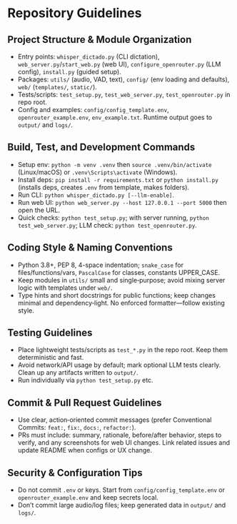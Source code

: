 # Repository Guidelines

## Project Structure & Module Organization
- Entry points: `whisper_dictado.py` (CLI dictation), `web_server.py`/`start_web.py` (web UI), `configure_openrouter.py` (LLM config), `install.py` (guided setup).
- Packages: `utils/` (audio, VAD, text), `config/` (env loading and defaults), `web/` (`templates/`, `static/`).
- Tests/scripts: `test_setup.py`, `test_web_server.py`, `test_openrouter.py` in repo root.
- Config and examples: `config/config_template.env`, `openrouter_example.env`, `env_example.txt`. Runtime output goes to `output/` and `logs/`.

## Build, Test, and Development Commands
- Setup env: `python -m venv .venv` then `source .venv/bin/activate` (Linux/macOS) or `.venv\Scripts\activate` (Windows).
- Install deps: `pip install -r requirements.txt` or `python install.py` (installs deps, creates `.env` from template, makes folders).
- Run CLI: `python whisper_dictado.py [--llm-enable]`.
- Run web UI: `python web_server.py --host 127.0.0.1 --port 5000` then open the URL.
- Quick checks: `python test_setup.py`; with server running, `python test_web_server.py`; LLM check: `python test_openrouter.py`.

## Coding Style & Naming Conventions
- Python 3.8+, PEP 8, 4-space indentation; `snake_case` for files/functions/vars, `PascalCase` for classes, constants UPPER_CASE.
- Keep modules in `utils/` small and single‑purpose; avoid mixing server logic with templates under `web/`.
- Type hints and short docstrings for public functions; keep changes minimal and dependency‑light. No enforced formatter—follow existing style.

## Testing Guidelines
- Place lightweight tests/scripts as `test_*.py` in the repo root. Keep them deterministic and fast.
- Avoid network/API usage by default; mark optional LLM tests clearly. Clean up any artifacts written to `output/`.
- Run individually via `python test_setup.py` etc.

## Commit & Pull Request Guidelines
- Use clear, action‑oriented commit messages (prefer Conventional Commits: `feat:`, `fix:`, `docs:`, `refactor:`).
- PRs must include: summary, rationale, before/after behavior, steps to verify, and any screenshots for web UI changes. Link related issues and update README when configs or UX change.

## Security & Configuration Tips
- Do not commit `.env` or keys. Start from `config/config_template.env` or `openrouter_example.env` and keep secrets local.
- Don’t commit large audio/log files; keep generated data in `output/` and `logs/`.
